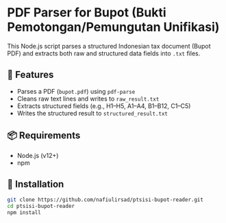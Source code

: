 # PDF Parser for Bupot (Bukti Pemotongan/Pemungutan Unifikasi)

This Node.js script parses a structured Indonesian tax document (Bupot PDF) and extracts both raw and structured data fields into `.txt` files.

## 📄 Features

- Parses a PDF (`bupot.pdf`) using `pdf-parse`
- Cleans raw text lines and writes to `raw_result.txt`
- Extracts structured fields (e.g., H1–H5, A1–A4, B1–B12, C1–C5)
- Writes the structured result to `structured_result.txt`

## 📦 Requirements

- Node.js (v12+)
- npm

## 🔧 Installation

```bash
git clone https://github.com/nafiulirsad/ptsisi-bupot-reader.git
cd ptsisi-bupot-reader
npm install
